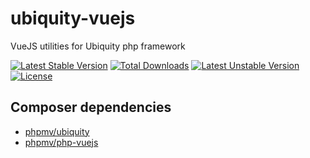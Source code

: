 # ubiquity-vuejs
VueJS utilities for Ubiquity php framework

[![Latest Stable Version](https://poser.pugx.org/phpmv/ubiquity-vuejs/v/stable)](https://packagist.org/packages/phpmv/ubiquity-vuejs) [![Total Downloads](https://poser.pugx.org/phpmv/ubiquity-vuejs/downloads)](https://packagist.org/packages/phpmv/ubiquity-vuejs) [![Latest Unstable Version](https://poser.pugx.org/phpmv/ubiquity-vuejs/v/unstable)](https://packagist.org/packages/phpmv/ubiquity-vuejs) [![License](https://poser.pugx.org/phpmv/ubiquity-vuejs/license)](https://packagist.org/packages/phpmv/ubiquity-vuejs)

## Composer dependencies
- [phpmv/ubiquity](https://github.com/phpMv/ubiquity)
- [phpmv/php-vuejs](https://github.com/phpMv/php-vuejs)
